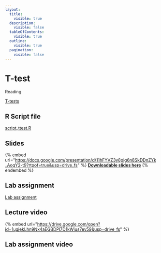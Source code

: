 ```yaml
---
layout:
  title:
    visible: true
  description:
    visible: false
  tableOfContents:
    visible: true
  outline:
    visible: true
  pagination:
    visible: false
---
```


# T-test

Reading

[T-tests](https://drive.google.com/open?id=1-RXHYALU8IVq5fBnROKSLyhqVjGnrSNv\&usp=drive\_fs)

## R Script file

[script\_ttest.R](https://drive.google.com/open?id=1-MALgYPrMhTOMJuSlvI782b09JSrhp0C\&usp=drive\_fs)

## Slides

{% embed url="https://docs.google.com/presentation/d/11hFYVZ3y8pig6n8SkDDnZYk_AoqY2-t9?rtpof=true&usp=drive_fs" %}
[**Downloadable slides here**](https://docs.google.com/presentation/d/11hFYVZ3y8pig6n8SkDDnZYk\_AoqY2-t9?rtpof=true\&usp=drive\_fs)
{% endembed %}

## Lab assignment

[Lab assignment](https://docs.google.com/document/d/11pwNxgNuQgV0JKWAVVqxd9i3gbAygqr0/edit?usp=sharing\&ouid=100179871492576617561\&rtpof=true\&sd=true)

## Lecture video

{% embed url="https://drive.google.com/open?id=1ugjekLhn9Nx4aEGBDPI7D1kWius7ev59&usp=drive_fs" %}

## Lab assignment video

